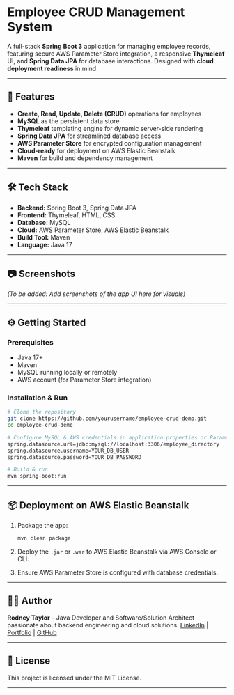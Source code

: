 # Employee CRUD Management System

A full-stack **Spring Boot 3** application for managing employee records, featuring secure AWS Parameter Store integration, a responsive **Thymeleaf** UI, and **Spring Data JPA** for database interactions. Designed with **cloud deployment readiness** in mind.

---

## 🚀 Features

* **Create, Read, Update, Delete (CRUD)** operations for employees
* **MySQL** as the persistent data store
* **Thymeleaf** templating engine for dynamic server-side rendering
* **Spring Data JPA** for streamlined database access
* **AWS Parameter Store** for encrypted configuration management
* **Cloud-ready** for deployment on AWS Elastic Beanstalk
* **Maven** for build and dependency management

---

## 🛠 Tech Stack

* **Backend:** Spring Boot 3, Spring Data JPA
* **Frontend:** Thymeleaf, HTML, CSS
* **Database:** MySQL
* **Cloud:** AWS Parameter Store, AWS Elastic Beanstalk
* **Build Tool:** Maven
* **Language:** Java 17

---

## 📷 Screenshots

*(To be added: Add screenshots of the app UI here for visuals)*

---

## ⚙️ Getting Started

### Prerequisites

* Java 17+
* Maven
* MySQL running locally or remotely
* AWS account (for Parameter Store integration)

### Installation & Run

```bash
# Clone the repository
git clone https://github.com/yourusername/employee-crud-demo.git
cd employee-crud-demo

# Configure MySQL & AWS credentials in application.properties or Parameter Store
spring.datasource.url=jdbc:mysql://localhost:3306/employee_directory
spring.datasource.username=YOUR_DB_USER
spring.datasource.password=YOUR_DB_PASSWORD

# Build & run
mvn spring-boot:run
```

---

## 📦 Deployment on AWS Elastic Beanstalk

1. Package the app:

   ```bash
   mvn clean package
   ```
2. Deploy the `.jar` or `.war` to AWS Elastic Beanstalk via AWS Console or CLI.
3. Ensure AWS Parameter Store is configured with database credentials.

---

## 👨‍💻 Author

**Rodney Taylor** – Java Developer and Software/Solution Architect passionate about backend engineering and cloud solutions.
[LinkedIn](https://www.linkedin.com/in/rodney-taylor-uk) | [Portfolio](https://www.javarchitect.com) | [GitHub](https://github.com/rtaylor02)

---

## 📄 License

This project is licensed under the MIT License.

---
